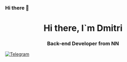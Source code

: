 ### Hi there 👋
<div id="header" align="center">
  <h1>Hi there, I`m Dmitri</h1>
  <h3>Back-end Developer from NN</h3>
</div>
<div>
  <a href="https://t.me/dmshed" align="center">
    <img src="https://img.shields.io/badge/Telegram-blue?style=for-the-badge&logo=telegram&logoColor=white" alt="Telegram">
  </a>
</div>
<!--
**DMSHED/dmshed** is a ✨ _special_ ✨ repository because its `README.md` (this file) appears on your GitHub profile.

Here are some ideas to get you started:

- 🔭 I’m currently working on ...
- 🌱 I’m currently learning ...
- 👯 I’m looking to collaborate on ...
- 🤔 I’m looking for help with ...
- 💬 Ask me about ...
- 📫 How to reach me: ...
- 😄 Pronouns: ...
- ⚡ Fun fact: ...
-->
